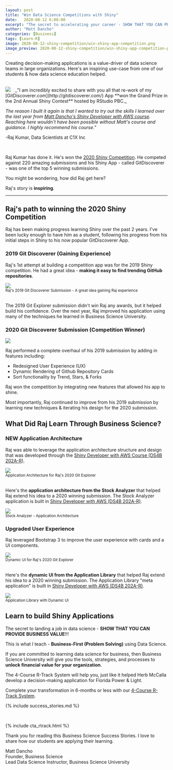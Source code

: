 ```yaml
---
layout: post
title: "Win Data Science Competitions with Shiny"
date:   2020-08-12 6:00:00
excerpt: "The secret to accelerating your career - SHOW THAT YOU CAN PROVIDE BUSINESS VALUE! Check out the story of Raj, who won a Shiny data science competition using Shiny."
author: "Matt Dancho"
categories: [Business]
tags: [Learn-R]
image: 2020-08-12-shiny-competition/win-shiny-app-competition.png
image_preview: 2020-08-12-shiny-competition/win-shiny-app-competition-preview.png
---
```




<p class="lead">
Creating decision-making applications is a value-driver of data science teams in large organizations. Here's an inspiring use-case from one of our students & how data science education helped.
</p>

<br>


<img src="/assets/2020-08-12-shiny-competition/raj-avatar.jpg" class="img-responsive img-circle pull-left" style="margin-right:10px; max-width: 180px;" />
_"I am incredibly excited to share with you all that re-work of my [GitDiscoverer.com](http://gitdiscoverer.com/) App **won the Grand Prize in the 2nd Annual Shiny Contest** hosted by RStudio PBC._

_The reason I built it again is that I wanted to try out the skills I learned over the last year from [Matt Dancho's Shiny Developer with AWS course](https://university.business-science.io/p/expert-shiny-developer-with-aws-course-ds4b-202a-r). Reaching here wouldn't have been possible without Matt's course and guidance. I highly recommend his course."_

-Raj Kumar, Data Scientists at C1X Inc

<br>

Raj Kumar has done it. He's won the [2020 Shiny Competition](https://blog.rstudio.com/2020/07/13/winners-of-the-2nd-shiny-contest/). He competed against 220 amazing submissions and his Shiny App - called GitDiscoverer - was one of the top 5 winning submissions. 

You might be wondering, how did Raj get here?

Raj's story is **inspiring**. 

<hr>



## Raj's path to winning the 2020 Shiny Competition

Raj has been making progress learning Shiny over the past 2 years. I've been lucky enough to have him as a student, following his progress from his initial steps in Shiny to his now popular GitDiscoverer App. 

### 2019 Git Discoverer (Gaining Experience)

Raj's 1st attempt at building a competition app was for the 2019 Shiny competition. He had a great idea - **making it easy to find trending GitHub repositories**.  

<img src="/assets/2020-08-12-shiny-competition/git_discoverer.jpg" border = "0" />
<div class="text-center"><small>Raj's 2019 Git Discoverer Submission - A great idea gaining Raj experience</small></div>

<br>

The 2019 Git Explorer submission didn't win Raj any awards, but it helped build his confidence. Over the next year, Raj improved his application using many of the techniques he learned in Business Science University. 


### 2020 Git Discoverer Submission (Competition Winner)

<img src="/assets/2020-08-12-shiny-competition/git_discoverer_sub.jpg" border = "0" />

Raj performed a complete overhaul of his 2019 submission by adding in features including:
- Redesigned User Experience (UX)
- Dynamic Rendering of Github Repository Cards
- Sort functionality by Trend, Stars, & Forks

Raj won the competition by integrating new features that allowed his app to shine. 

Most importantly, Raj continued to improve from his 2019 submission by learning new techniques & iterating his design for the 2020 submission. 


## What Did Raj Learn Through Business Science?

### NEW Application Architecture

Raj was able to leverage the application architecture structure and design that was developed through the [Shiny Developer with AWS Course (DS4B 202A-R)](https://university.business-science.io/p/expert-shiny-developer-with-aws-course-ds4b-202a-r).

<img src="/assets/2020-08-12-shiny-competition/application_architecture.jpeg" border = "0" />
<div class="text-center"><small>Application Architecture for Raj's 2020 Git Explorer</small></div>

<br>

Here's the **application architecture from the Stock Analyzer** that helped Raj extend his idea to a 2020 winning submission. The Stock Analyzer application is built in [Shiny Developer with AWS (DS4B 202A-R)](https://university.business-science.io/p/expert-shiny-developer-with-aws-course-ds4b-202a-r).

<img src="/assets/2020-08-12-shiny-competition/application_architecture_course.jpg" border = "0" />
<div class="text-center"><small>Stock Analyzer - Application Architecture</small></div>


### Upgraded User Experience

Raj leveraged Bootstrap 3 to improve the user experience with cards and a UI components.

<img src="/assets/2020-08-12-shiny-competition/dynamic_ui.jpg" border = "0" />
<div class="text-center"><small>Dynamic UI for Raj's 2020 Git Explorer</small></div>

<br>

Here's the **dynamic UI from the Application Library** that helped Raj extend his idea to a 2020 winning submission. The Application Library "meta application" is built in [Shiny Developer with AWS (DS4B 202A-R)](https://university.business-science.io/p/expert-shiny-developer-with-aws-course-ds4b-202a-r).

<img src="/assets/2020-08-12-shiny-competition/dynamic_search.jpg" border = "0" />
<div class="text-center"><small>Application Library with Dynamic UI</small></div>



## Learn to build Shiny Applications

The secret to landing a job in data science - **SHOW THAT YOU CAN PROVIDE BUSINESS VALUE**!!! 

This is what I teach - **Business-First (Problem Solving)** using Data Science.

If you are committed to learning data science for business, then Business Science University will give you the tools, strategies, and processes to **unlock financial value for your organization**.

The 4-Course R-Track System will help you, just like it helped Herb McCalla develop a decision-making application for Florida Power & Light.

Complete your transformation in 6-months or less with our [4-Course R-Track System](https://university.business-science.io/p/4-course-bundle-machine-learning-and-web-applications-r-track-101-102-201-202a/).


{% include success_stories.md %}

<br>

{% include cta_rtrack.html %}



Thank you for reading this Business Science Success Stories. I love to share how our students are applying their learning. 

Matt Dancho<br>
Founder, Business Science<br>
Lead Data Science Instructor, Business Science University
